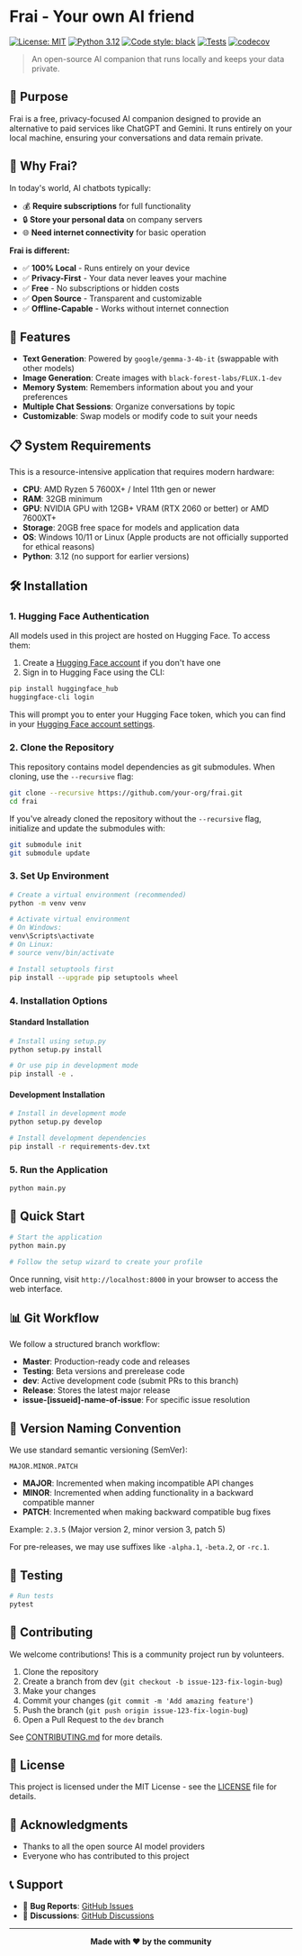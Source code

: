 # Frai - Your own AI friend
[![License: MIT](https://img.shields.io/badge/License-MIT-yellow.svg)](https://opensource.org/licenses/MIT)
[![Python 3.12](https://img.shields.io/badge/python-3.12-blue.svg)](https://www.python.org/downloads/)
[![Code style: black](https://img.shields.io/badge/code%20style-black-000000.svg)](https://github.com/psf/black)
[![Tests](https://img.shields.io/github/actions/workflow/status/your-org/frai/tests.yml?label=tests&logo=github)](https://github.com/your-org/frai/actions/workflows/tests.yml)
[![codecov](https://codecov.io/gh/your-org/frai/branch/main/graph/badge.svg)](https://codecov.io/gh/your-org/frai)

> An open-source AI companion that runs locally and keeps your data private.

## 🎯 Purpose

Frai is a free, privacy-focused AI companion designed to provide an alternative to paid services like ChatGPT and Gemini. It runs entirely on your local machine, ensuring your conversations and data remain private.

## 🌟 Why Frai?

In today's world, AI chatbots typically:
- 💰 **Require subscriptions** for full functionality
- 🔒 **Store your personal data** on company servers
- 🌐 **Need internet connectivity** for basic operation

**Frai is different:**
- ✅ **100% Local** - Runs entirely on your device
- ✅ **Privacy-First** - Your data never leaves your machine
- ✅ **Free** - No subscriptions or hidden costs
- ✅ **Open Source** - Transparent and customizable
- ✅ **Offline-Capable** - Works without internet connection

## 🚀 Features

- **Text Generation**: Powered by `google/gemma-3-4b-it` (swappable with other models)
- **Image Generation**: Create images with `black-forest-labs/FLUX.1-dev`
- **Memory System**: Remembers information about you and your preferences
- **Multiple Chat Sessions**: Organize conversations by topic
- **Customizable**: Swap models or modify code to suit your needs

## 📋 System Requirements

This is a resource-intensive application that requires modern hardware:

- **CPU**: AMD Ryzen 5 7600X+ / Intel 11th gen or newer
- **RAM**: 32GB minimum
- **GPU**: NVIDIA GPU with 12GB+ VRAM (RTX 2060 or better) or AMD 7600XT+
- **Storage**: 20GB free space for models and application data
- **OS**: Windows 10/11 or Linux (Apple products are not officially supported for ethical reasons)
- **Python**: 3.12 (no support for earlier versions)

## 🛠 Installation

### 1. Hugging Face Authentication

All models used in this project are hosted on Hugging Face. To access them:

1. Create a [Hugging Face account](https://huggingface.co/join) if you don't have one
2. Sign in to Hugging Face using the CLI:

```bash
pip install huggingface_hub
huggingface-cli login
```

This will prompt you to enter your Hugging Face token, which you can find in your [Hugging Face account settings](https://huggingface.co/settings/tokens).

### 2. Clone the Repository

This repository contains model dependencies as git submodules. When cloning, use the `--recursive` flag:

```bash
git clone --recursive https://github.com/your-org/frai.git
cd frai
```

If you've already cloned the repository without the `--recursive` flag, initialize and update the submodules with:

```bash
git submodule init
git submodule update
```

### 3. Set Up Environment

```bash
# Create a virtual environment (recommended)
python -m venv venv

# Activate virtual environment
# On Windows:
venv\Scripts\activate
# On Linux:
# source venv/bin/activate

# Install setuptools first
pip install --upgrade pip setuptools wheel
```

### 4. Installation Options

#### Standard Installation

```bash
# Install using setup.py
python setup.py install

# Or use pip in development mode
pip install -e .
```

#### Development Installation

```bash
# Install in development mode
python setup.py develop

# Install development dependencies
pip install -r requirements-dev.txt
```

### 5. Run the Application

```bash
python main.py
```

## 🚦 Quick Start

```bash
# Start the application
python main.py

# Follow the setup wizard to create your profile
```

Once running, visit `http://localhost:8000` in your browser to access the web interface.

## 📊 Git Workflow

We follow a structured branch workflow:

- **Master**: Production-ready code and releases
- **Testing**: Beta versions and prerelease code
- **dev**: Active development code (submit PRs to this branch)
- **Release**: Stores the latest major release
- **issue-[issueid]-name-of-issue**: For specific issue resolution

## 🔢 Version Naming Convention

We use standard semantic versioning (SemVer):

```
MAJOR.MINOR.PATCH
```

- **MAJOR**: Incremented when making incompatible API changes
- **MINOR**: Incremented when adding functionality in a backward compatible manner
- **PATCH**: Incremented when making backward compatible bug fixes

Example: `2.3.5` (Major version 2, minor version 3, patch 5)

For pre-releases, we may use suffixes like `-alpha.1`, `-beta.2`, or `-rc.1`.

## 🧪 Testing

```bash
# Run tests
pytest
```

## 🤝 Contributing

We welcome contributions! This is a community project run by volunteers.

1. Clone the repository
2. Create a branch from dev (`git checkout -b issue-123-fix-login-bug`)
3. Make your changes
4. Commit your changes (`git commit -m 'Add amazing feature'`)
5. Push the branch (`git push origin issue-123-fix-login-bug`)
6. Open a Pull Request to the `dev` branch

See [CONTRIBUTING.md](CONTRIBUTING.md) for more details.

## 📄 License

This project is licensed under the MIT License - see the [LICENSE](LICENSE) file for details.

## 🙏 Acknowledgments

- Thanks to all the open source AI model providers
- Everyone who has contributed to this project

## 📞 Support

- 🐛 **Bug Reports**: [GitHub Issues](https://github.com/your-org/frai/issues)
- 💬 **Discussions**: [GitHub Discussions](https://github.com/your-org/frai/discussions)

---

<div align="center">

**Made with ❤️ by the community**

</div>
